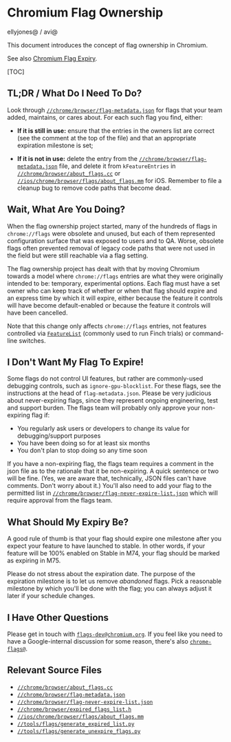 # Chromium Flag Ownership

ellyjones@ / avi@

This document introduces the concept of flag ownership in Chromium.

See also [Chromium Flag Expiry](flag_expiry.md).

[TOC]

## TL;DR / What Do I Need To Do?

Look through
[`//chrome/browser/flag-metadata.json`](../chrome/browser/flag-metadata.json)
for flags that your team added, maintains, or cares about. For each such flag
you find, either:

- **If it is still in use:** ensure that the entries in the owners list are
  correct (see the comment at the top of the file) and that an appropriate
  expiration milestone is set;

- **If it is not in use:** delete the entry from the [`//chrome/browser/flag-metadata.json`](../chrome/browser/flag-metadata.json)
  file, and delete it from `kFeatureEntries` in
  [`//chrome/browser/about_flags.cc`](../chrome/browser/about_flags.cc) or
  [`//ios/chrome/browser/flags/about_flags.mm`](../ios/chrome/browser/flags/about_flags.mm)
  for iOS. Remember to file a cleanup bug to remove code paths that become dead.

## Wait, What Are You Doing?

When the flag ownership project started, many of the hundreds of flags in
`chrome://flags` were obsolete and unused, but each of them represented
configuration surface that was exposed to users and to QA. Worse, obsolete flags
often prevented removal of legacy code paths that were not used in the field but
were still reachable via a flag setting.

The flag ownership project has dealt with that by moving Chromium towards a
model where `chrome://flags` entries are what they were originally intended to
be: temporary, experimental options. Each flag must have a set owner who can
keep track of whether or when that flag should expire and an express time by
which it will expire, either because the feature it controls will have become
default-enabled or because the feature it controls will have been cancelled.

Note that this change only affects `chrome://flags` entries, not features
controlled via [`FeatureList`](../base/feature_list.h) (commonly used to run
Finch trials) or command-line switches.

## I Don't Want My Flag To Expire!

Some flags do not control UI features, but rather are commonly-used debugging
controls, such as `ignore-gpu-blocklist`. For these flags, see the instructions
at the head of `flag-metadata.json`. Please be very judicious about
never-expiring flags, since they represent ongoing engineering, test and support
burden. The flags team will probably only approve your non-expiring flag if:

- You regularly ask users or developers to change its value for
  debugging/support purposes
- You have been doing so for at least six months
- You don't plan to stop doing so any time soon

If you have a non-expiring flag, the flags team requires a comment in the json
file as to the rationale that it be non-expiring. A quick sentence or two will
be fine. (Yes, we are aware that, technically, JSON files can't have comments.
Don't worry about it.) You'll also need to add your flag to the permitted list
in
[`//chrome/browser/flag-never-expire-list.json`](../chrome/browser/flag-never-expire-list.json)
which will require approval from the flags team.

## What Should My Expiry Be?

A good rule of thumb is that your flag should expire one milestone after you
expect your feature to have launched to stable. In other words, if your feature
will be 100% enabled on Stable in M74, your flag should be marked as expiring in
M75.

Please do not stress about the expiration date. The purpose of the expiration
milestone is to let us remove *abandoned* flags. Pick a reasonable milestone by
which you'll be done with the flag; you can always adjust it later if your
schedule changes.

## I Have Other Questions

Please get in touch with
[`flags-dev@chromium.org`](https://groups.google.com/a/chromium.org/forum/#!forum/flags-dev).
If you feel like you need to have a Google-internal discussion for some reason,
there's also
[`chrome-flags@`](https://groups.google.com/a/google.com/forum/#!forum/chrome-flags).

## Relevant Source Files

* [`//chrome/browser/about_flags.cc`](../chrome/browser/about_flags.cc)
* [`//chrome/browser/flag-metadata.json`](../chrome/browser/flag-metadata.json)
* [`//chrome/browser/flag-never-expire-list.json`](../chrome/browser/flag-never-expire-list.json)
* [`//chrome/browser/expired_flags_list.h`](../chrome/browser/expired_flags_list.h)
* [`//ios/chrome/browser/flags/about_flags.mm`](../ios/chrome/browser/flags/about_flags.mm)
* [`//tools/flags/generate_expired_list.py`](../tools/flags/generate_expired_list.py)
* [`//tools/flags/generate_unexpire_flags.py`](../tools/flags/generate_unexpire_flags.py)
